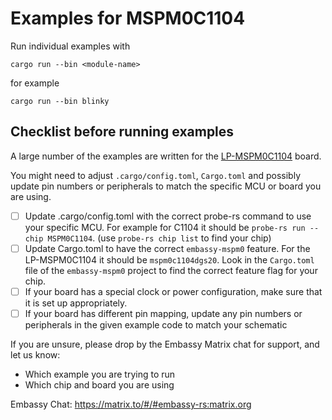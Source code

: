 # Examples for MSPM0C1104

Run individual examples with
```
cargo run --bin <module-name>
```
for example
```
cargo run --bin blinky
```

## Checklist before running examples
A large number of the examples are written for the [LP-MSPM0C1104](https://www.ti.com/tool/LP-MSPM0C1104) board.

You might need to adjust `.cargo/config.toml`, `Cargo.toml` and possibly update pin numbers or peripherals to match the specific MCU or board you are using.

* [ ] Update .cargo/config.toml with the correct probe-rs command to use your specific MCU. For example for C1104 it should be `probe-rs run --chip MSPM0C1104`. (use `probe-rs chip list` to find your chip)
* [ ] Update Cargo.toml to have the correct `embassy-mspm0` feature. For the LP-MSPM0C1104 it should be `mspm0c1104dgs20`. Look in the `Cargo.toml` file of the `embassy-mspm0` project to find the correct feature flag for your chip.
* [ ] If your board has a special clock or power configuration, make sure that it is set up appropriately.
* [ ] If your board has different pin mapping, update any pin numbers or peripherals in the given example code to match your schematic

If you are unsure, please drop by the Embassy Matrix chat for support, and let us know:

* Which example you are trying to run
* Which chip and board you are using

Embassy Chat: https://matrix.to/#/#embassy-rs:matrix.org
